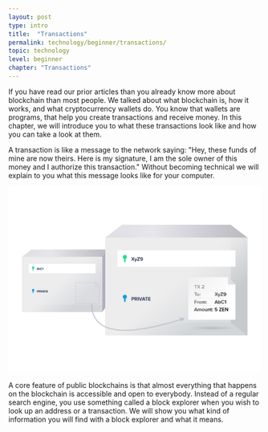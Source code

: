 ```yaml
---
layout: post
type: intro
title:  "Transactions"
permalink: technology/beginner/transactions/
topic: technology
level: beginner
chapter: "Transactions"
---
```


If you have read our prior articles than you already know more about blockchain than most people. We talked about what blockchain is, how it works, and what cryptocurrency wallets do. You know that wallets are programs, that help you create transactions and receive money. In this chapter, we will introduce you to what these transactions look like and how you can take a look at them.

A transaction is like a message to the network saying: "Hey, these funds of mine are now theirs. Here is my signature, I am the sole owner of this money and I authorize this transaction." Without becoming technical we will explain to you what this message looks like for your computer.

![Sent](/assets/post_files/technology/beginner/intro-to-transactions-basic/T3_sent.jpg)

A core feature of public blockchains is that almost everything that happens on the blockchain is accessible and open to everybody. Instead of a regular search engine, you use something called a block explorer when you wish to look up an address or a transaction. We will show you what kind of information you will find with a block explorer and what it means.
